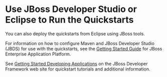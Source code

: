 Use JBoss Developer Studio or Eclipse to Run the Quickstarts
============================================================

You can also deploy the quickstarts from Eclipse using JBoss tools. 

For information on how to configure Maven and JBoss Developer Studio (JBDS) for use with the quickstarts, see the [Getting Started Guide](https://access.redhat.com/site/documentation/en-US/JBoss_Enterprise_Application_Platform/6.2/html-single/Getting_Started_Guide/index.html "Getting Started Guide") for JBoss Enterprise Application Platform. 

See [Getting Started Developing Applications](http://www.jboss.org/jdf/quickstarts/jboss-as-quickstart/guide/Introduction/ "Get Started Developing Applications") on the JBoss Developer Framework web site for quickstart tutorials and additional information.


